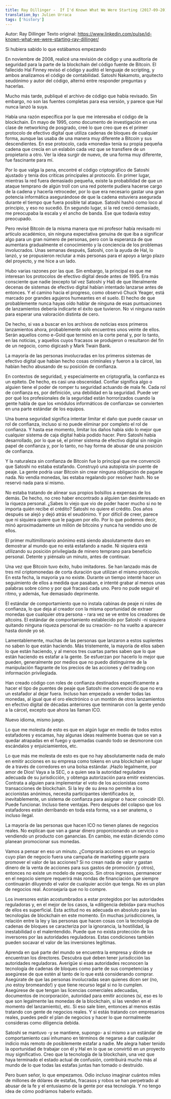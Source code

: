 ```yaml
---
title: Ray Dillinger -  If I'd Known What We Were Starting (2017-09-20)
translation_by: Julien Urraca
tags: ['history']
---
```


Autor: Ray Dillinger
Texto original: <https://www.linkedin.com/pulse/id-known-what-we-were-starting-ray-dillinger/>

Si hubiera sabido lo que estábamos empezando

En noviembre de 2008, realicé una revisión de código y una auditoría de seguridad para la parte de la blockchain del código fuente de Bitcoin. El fallecido Hal Finney revisó el código y auditó el lenguaje de scripting, y ambos analizamos el código de contabilidad. Satoshi Nakamoto, arquitecto seudónimo y autor del código, alternó entre responder preguntas y hacerlas.

Mucho más tarde, publiqué el archivo de código que había revisado. Sin embargo, no son las fuentes completas para esa versión, y parece que Hal nunca lanzó la suya.

Había una razón específica por la que me interesaba el código de la blockchain. En mayo de 1995, como documento de investigación en una clase de networking de posgrado, creé lo que creo que es el primer protocolo de efectivo digital que utiliza cadenas de bloques de cualquier forma, aunque las usaba de una manera muy diferente a Bitcoin y sus descendientes. En ese protocolo, cada «moneda» tenía su propia pequeña cadena que crecía en un eslabón cada vez que se transfiere de un propietario a otro. Ver la idea surgir de nuevo, de una forma muy diferente, fue fascinante para mí.

Por lo que valga la pena, encontré el código criptográfico de Satoshi ajustado y tenía dos críticas principales al protocolo. En primer lugar, mientras la red fuera demasiado pequeña, existe la probabilidad de que un ataque temprano de algún troll con una red potente pudiera hacerse cargo de la cadena y hacerla retroceder, por lo que era necesario gastar una gran potencia informática asegurándose de que la cadena estuviera asegurada durante el tiempo que fuera posible tal ataque. Satoshi hashó como loco al principio, y eso no sucedió. En segundo lugar, si la red creció demasiado, me preocupaba la escala y el ancho de banda. Ese que todavía estoy preocupado.

Pero revisé Bitcoin de la misma manera que mi profesor había revisado mi artículo académico, sin ninguna expectativa genuina de que iba a significar algo para un gran número de personas, pero con la esperanza de que aumentara gradualmente el conocimiento y la conciencia de los problemas involucrados. Unas semanas después, Satoshi, con la ayuda de Hal, lo lanzó, y se propusieron reclutar a más personas para el apoyo a largo plazo del proyecto, y me hice a un lado.

Hubo varias razones por las que. Sin embargo, la principal es que me interesan los protocolos de efectivo digital desde antes de 1995. Era más consciente que nadie (excepto tal vez Satoshi y Hal) de que literalmente decenas de sistemas de efectivo digital habían intentado lanzarse antes de entonces. Y el camino hacia el progreso, como observó Chuck Yeager, está marcado por grandes agujeros humeantes en el suelo. El hecho de que probablemente nunca hayas oído hablar de ninguna de esas puntuaciones de lanzamientos debería indicarte el éxito que tuvieron. No vi ninguna razón para esperar una valoración distinta de cero.

De hecho, si vas a buscar en los archivos de noticias esos primeros lanzamientos ahora, probablemente solo encuentres unos veinte de ellos. Serán aquellos como e-Gold que terminó en la corte penal y, por lo tanto, en las noticias, y aquellos cuyos fracasos se produjeron o resultaron del fin de un negocio, como digicash y Mark Twain Bank.

La mayoría de las personas involucradas en los primeros sistemas de efectivo digital que habían hecho cosas criminales y fueron a la cárcel, las habían hecho abusando de su posición de confianza.

En contextos de seguridad, y especialmente en criptografía, la confianza es un epíteto. De hecho, es casi una obscenidad. Confiar significa algo o alguien tiene el poder de romper tu seguridad actuando de mala fe. Cada rol de confianza es, por definición, una debilidad en la seguridad. Puede ver por qué los profesionales de la seguridad están horrorizados cuando la gente habla de que los «módulos informáticos de confianza» se convierten en una parte estándar de los equipos.

Una buena seguridad significa intentar limitar el daño que puede causar un rol de confianza, incluso si no puede eliminar por completo el rol de confianza. Y hasta ese momento, limitar los daños había sido lo mejor que cualquier sistema de caja digital había podido hacer. Pero Satoshi había desarrollado, por lo que sé, el primer sistema de efectivo digital sin ningún papel de confianza y, por lo tanto, no hay forma de abusar de una posición de confianza.

Y la naturaleza sin confianza de Bitcoin fue lo principal que me convenció que Satoshi no estaba estafando. Construyó una autopista sin puente de peaje. La gente podría usar Bitcoin sin crear ninguna obligación de pagarle nada. No vendía monedas, las estaba regalando por resolver hash. No se reservó nada para sí mismo.

No estaba tratando de alinear sus propios bolsillos a expensas de los demás. De hecho, no creo haber encontrado a alguien tan desinteresado en la riqueza personal. ¿Sabes lo viejo que vio de poder hacer mucho si no te importa quién recibe el crédito? Satoshi no quiere el crédito. Dos años después se alejó y dejó atrás el seudónimo. Y por difícil de creer, parece que ni siquiera quiere que le paguen por ello. Por lo que podemos decir, minó aproximadamente un millón de bitcoins y nunca ha vendido uno de ellos.

El primer multimillonario anónimo está siendo absolutamente duro en demostrar al mundo que no está estafando a nadie. Ni siquiera está utilizando su posición privilegiada de minero temprano para beneficio personal. Detente y piénsalo un minuto, antes de continuar.

Una vez que Bitcoin tuvo éxito, hubo imitadores. Se han lanzado más de tres mil criptomonedas de corta duración que utilizan el mismo protocolo. En esta fecha, la mayoría ya no existe. Durante un tiempo intenté hacer un seguimiento de ellos a medida que pasaban, e intenté grabar al menos unas palabras sobre cómo y por qué fracasó cada uno. Pero no pude seguir el ritmo, y además, fue demasiado deprimente.

El estándar de comportamiento que no instala cabinas de peaje ni roles de confianza, lo que deja al creador con la misma oportunidad de extraer monedas que cualquier otra persona - rara vez se ve entre los creadores de altcoins. El estándar de comportamiento establecido por Satoshi -ni siquiera quitando ninguna riqueza personal de su creación- no ha vuelto a aparecer hasta donde yo sé.

Lamentablemente, muchas de las personas que lanzaron a estos suplentes no saben lo que están haciendo. Más tristemente, la mayoría de ellos saben lo que están haciendo, y al menos tres cuartas partes saben que lo que están haciendo es estafar a la gente. Se esfuerzan por hacerlo lo mejor que pueden, generalmente por medios que no puedo distinguirme de la manipulación flagrante de los precios de las acciones y del trading con información privilegiada.

Han creado código con roles de confianza destinados específicamente a hacer el tipo de puentes de peaje que Satoshi me convenció de que no era un estafador al dejar fuera. Incluso han empezado a vender todas las monedas, al igual que el oro electrónico o un montón de otros lanzamientos en efectivo digital de décadas anteriores que terminaron con la gente yendo a la cárcel, excepto que ahora las llaman ICO.

Nuevo idioma, mismo juego.

Lo que me molesta de esto es que en algún lugar en medio de todos estos estafadores y escamas, hay algunas ideas realmente buenas que se van a quedar atrapadas en el fuego y quemadas cuando todo se desmorone con escándalos y enjuiciamientos, etc.

Lo que más me molesta de esto es que no hay absolutamente nada de malo en emitir acciones en su empresa como tokens en una blockchain en lugar de a través de corredores en una bolsa estándar. ¡Hazlo legalmente, por amor de Dios! Vaya a la SEC, o a quien sea la autoridad reguladora adecuada de su jurisdicción, y obtenga autorización para emitir existencias. Contrata a alguien para implementar el voto de los accionistas como transacciones de blockchain. Si la ley de su área no permite a los accionistas anónimos, necesita participantes identificados (e, inevitablemente, un sistema de confianza para asignar o hacer coincidir ID). Puede funcionar. Incluso tiene ventajas. Pero después del colapso que los estafadores están derribando en toda esta forma, va a ser anatema, o incluso ilegal.

La mayoría de las personas que hacen ICO no tienen planes de negocios reales. No explican que van a ganar dinero proporcionando un servicio o vendiendo un producto con ganancias. En cambio, me están diciendo cómo planean promocionar sus monedas.

Vamos a pensar en eso un minuto. ¿Compraría acciones en un negocio cuyo plan de negocio fuera una campaña de marketing gigante para promover el valor de las acciones? Si no crean nada de valor y gastan dinero de la venta de acciones para sus gastos de promoción (y otros), entonces no existe un modelo de negocio. Sin otros ingresos, permanecer en el negocio siempre requerirá más rondas de financiación que siempre continuarán diluyendo el valor de cualquier acción que tenga. No es un plan de negocios real. Aconsejaría que no lo compre.

Los inversores están acostumbrados a estar protegidos por las autoridades reguladoras y, en el mejor de los casos, la «diligencia debida» para muchos de ellos es superficial. Esta actitud no es adecuada en absoluto para las tecnologías de blockchain en este momento. En muchas jurisdicciones, la relación entre la ley y las personas que hacen cosas con la tecnología de cadenas de bloques se caracteriza por la ignorancia, la hostilidad, la inestabilidad o el malentendido. Puede que no exista protección de los inversores por las autoridades reguladoras. Estas condiciones también pueden socavar el valor de las inversiones legítimas.

Aprenda en qué parte del mundo se encuentra la empresa y dónde se encuentran los directores. Descubra qué deben tener jurisdicción las autoridades reguladoras. Averigüe si esas autoridades reconocen la tecnología de cadenas de bloques como parte de sus competencias y asegúrese de que estén al tanto de lo que está considerando comprar. Asegúrate de que las personas involucradas sean quienes dicen ser (no, ¡no estoy bromeando!) y que tiene recurso legal si no lo cumplen. Asegúrese de que tengan las licencias comerciales adecuadas, documentos de incorporación, autoridad para emitir acciones (sí, eso es lo que son legalmente las monedas de la blockchain, si las venden en el momento del lanzamiento), etc. Si eso sale bien, entonces al menos estás tratando con gente de negocios reales. Y si estás tratando con empresarios reales, puedes pedir el plan de negocios y hacer lo que normalmente consideras como diligencia debida.

Satoshi se mantuvo -y se mantiene, supongo- a sí mismo a un estándar de comportamiento casi inhumano en términos de negarse a dar cualquier indicio más remoto de posiblemente estafar a nadie. Me alegra haber tenido la oportunidad de trabajar con él y Hal en lo que se convirtió en un proyecto muy significativo. Creo que la tecnología de la blockchain, una vez que haya terminado el estado actual de confusión, contribuirá mucho más al mundo de lo que todas las estafas juntas han tomado o destruido.

Pero buen señor, lo que empezamos. Odio incluso imaginar cuántos miles de millones de dólares de estafas, fracasos y robos se han perpetrado al abusar de la fe y el entusiasmo de la gente por esa tecnología. Y no tengo idea de cómo podríamos haberlo evitado.